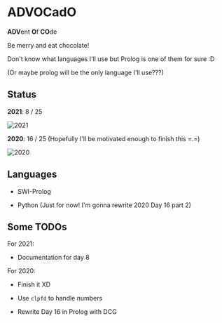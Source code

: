 # ADVOCadO

**ADV**ent **O**f **CO**de

Be merry and eat chocolate!

Don't know what languages I'll use but Prolog is one of them for sure :D

(Or maybe prolog will be the only language I'll use???)

## Status

**2021**: 8 / 25

![2021](https://progress-bar.dev/32/)

**2020**: 16 / 25 (Hopefully I'll be motivated enough to finish this =.=)

![2020](https://progress-bar.dev/64/)

## Languages

- SWI-Prolog

- Python (Just for now! I'm gonna rewrite 2020 Day 16 part 2)

## Some TODOs
For 2021:

- Documentation for day 8

For 2020:

- Finish it XD

- Use `clpfd` to handle numbers

- Rewrite Day 16 in Prolog with DCG
